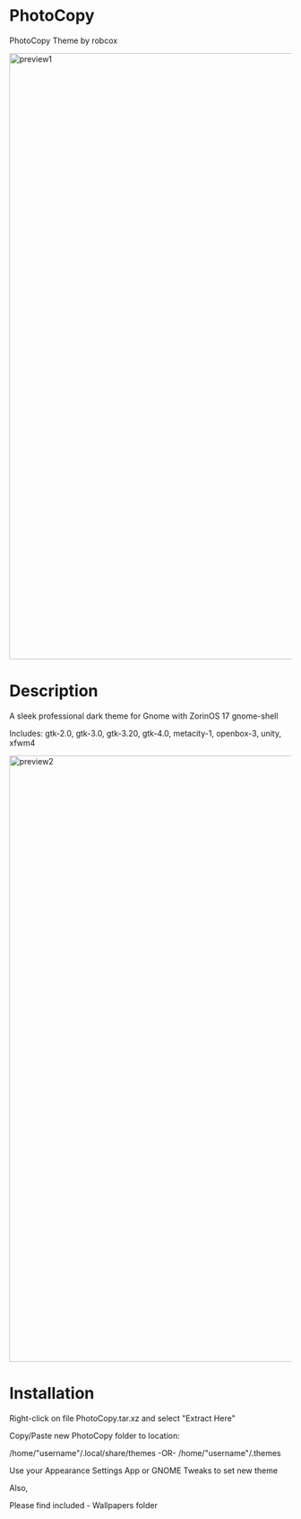 # PhotoCopy
PhotoCopy Theme by robcox

<img width="1920" height="1080" alt="preview1" src="https://github.com/user-attachments/assets/40dd8bdb-fc47-4752-baa1-dfa8c6e862be" />

# Description
A sleek professional dark theme for Gnome with ZorinOS 17 gnome-shell

Includes: gtk-2.0, gtk-3.0, gtk-3.20, gtk-4.0, metacity-1, openbox-3, unity, xfwm4

<img width="1920" height="1080" alt="preview2" src="https://github.com/user-attachments/assets/12056a94-6259-4083-b12f-13ec1c51b734" />

# Installation
Right-click on file PhotoCopy.tar.xz and select "Extract Here"

Copy/Paste new PhotoCopy folder to location:

/home/"username"/.local/share/themes
-OR-
/home/"username"/.themes

Use your Appearance Settings App or GNOME Tweaks to set new theme

Also,

Please find included - Wallpapers folder

